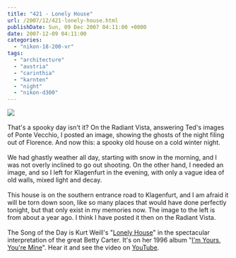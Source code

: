 ```yaml
---
title: "421 - Lonely House"
url: /2007/12/421-lonely-house.html
publishDate: Sun, 09 Dec 2007 04:11:00 +0000
date: 2007-12-09 04:11:00
categories: 
  - "nikon-18-200-vr"
tags: 
  - "architecture"
  - "austria"
  - "carinthia"
  - "karnten"
  - "night"
  - "nikon-d300"
---
```

<a href="https://d25zfm9zpd7gm5.cloudfront.net/1200x1200/2007/20071208_184711_ps.jpg" target="_blank"><img src="https://d25zfm9zpd7gm5.cloudfront.net/0600x0600/2007/20071208_184711_ps.jpg"/></a><br/><br/><a href="https://d25zfm9zpd7gm5.cloudfront.net/1200x1200/2007/20071007_081934_ps.jpg" target="_blank"><img alt="" border="0" src="https://d25zfm9zpd7gm5.cloudfront.net/0150x0150/2007/20071007_081934_ps.jpg" style="margin: 0pt 0px 0pt 10px; float: right;"/></a> That's a spooky day isn't it? On the Radiant Vista, answering Ted's images of Ponte Vecchio, I posted an image, showing the ghosts of the night filing out of Florence. And now this: a spooky old house on a cold winter night.<br/><br/>We had ghastly weather all day, starting with snow in the morning, and I was not overly inclined to go out shooting. On the other hand, I needed an image, and so I left for Klagenfurt in the evening, with only a vague idea of old walls, mixed light and decay.<br/><br/><a href="https://d25zfm9zpd7gm5.cloudfront.net/1200x1200/2006/20061104_165428_ps.jpg" target="_blank"><img alt="" border="0" src="https://d25zfm9zpd7gm5.cloudfront.net/0150x0150/2006/20061104_165428_ps.jpg" style="margin: 0pt 10px 0pt 0px; float: left;"/></a> This house is on the southern entrance road to Klagenfurt, and I am afraid it will be torn down soon, like so many places that would have done perfectly tonight, but that only exist in my memories now. The image to the left is from about a year ago. I think I have posted it then on the Radiant Vista.<br/><br/>The Song of the Day is Kurt Weill's "<a href="http://www.free-lyrics.org/Betty-Carter/32500-Lonely-House.html" target="_blank">Lonely House</a>" in the spectacular interpretation of the great Betty Carter. It's on her 1996 album "<a href="http://www.amazon.com/Yours-Youre-Mine-Betty-Carter/dp/B00000474Z" target="_blank">I'm Yours, You're Mine</a>". Hear it and see the video on <a href="http://www.youtube.com/watch?v=iemkYXz8UNs" target="_blank">YouTube</a>.

